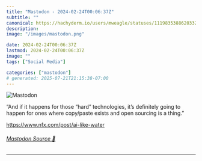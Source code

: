 ```yaml
---
title: "Mastodon - 2024-02-24T00:06:37Z"
subtitle: ""
canonical: https://hachyderm.io/users/mweagle/statuses/111983538862033221
description:
image: "/images/mastodon.png"

date: 2024-02-24T00:06:37Z
lastmod: 2024-02-24T00:06:37Z
image: ""
tags: ["Social Media"]

categories: ["mastodon"]
# generated: 2025-07-21T21:15:38-07:00
---
```

![Mastodon](/images/mastodon.png)

<p>“And if it happens for those “hard” technologies, it’s definitely going to happen for ones where copy/paste exists and open sourcing is a thing.”</p><p><a href="https://www.nfx.com/post/ai-like-water" target="_blank" rel="nofollow noopener noreferrer" translate="no"><span class="invisible">https://www.</span><span class="">nfx.com/post/ai-like-water</span><span class="invisible"></span></a></p>


###### [Mastodon Source 🐘](https://hachyderm.io/@mweagle/111983538862033221)

___

